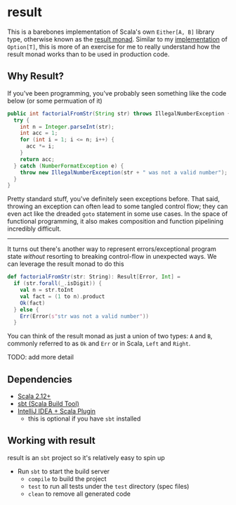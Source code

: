 # result

This is a barebones implementation of Scala's own `Either[A, B]` library type, otherwise known as the 
[result monad](https://en.wikipedia.org/wiki/Result_type). 
Similar to my [implementation](https://github.com/jyoo980/maybe) of `Option[T]`, this is more of an
exercise for me to really understand how the result monad works than to be used in production code.

## Why Result?

If you've been programming, you've probably seen something like the code below (or some permuation of it)
```Java
public int factorialFromStr(String str) throws IllegalNumberException {
  try {
    int n = Integer.parseInt(str);
    int acc = 1;
    for (int i = 1; i <= n; i++) {
      acc *= i;
    }
    return acc;
  } catch (NumberFormatException e) {
    throw new IllegalNumberException(str + " was not a valid number");
  }
}
```
Pretty standard stuff, you've definitely seen exceptions before. That said, throwing an exception can often lead to some tangled control flow; they can even act like the dreaded `goto` statement in some use cases. 
In the space of functional programming, it also makes composition and function pipelining incredibly difficult.

---
It turns out there's another way to represent errors/exceptional program state _without_ resorting to breaking control-flow in unexpected ways. We can leverage the result monad to do this
```Scala
def factorialFromStr(str: String): Result[Error, Int] =
  if (str.forall(_.isDigit)) {
    val n = str.toInt
    val fact = (1 to n).product
    Ok(fact)
  } else {
    Err(Error(s"str was not a valid number"))
  }
```
You can think of the result monad as just a union of two types: `A` and `B`, commonly referred to as `Ok` and `Err` or in Scala, `Left` and `Right`.

TODO: add more detail

## Dependencies
* [Scala 2.12+](https://www.scala-lang.org/download/)
* [sbt (Scala Build Tool)](https://www.scala-sbt.org/)
* [IntelliJ IDEA + Scala Plugin](https://docs.scala-lang.org/getting-started/intellij-track/getting-started-with-scala-in-intellij.html)
  * this is optional if you have `sbt` installed

## Working with result
result is an `sbt` project so it's relatively easy to spin up

* Run `sbt` to start the build server
  * `compile` to build the project
  * `test` to run all tests under the `test` directory (spec files)
  * `clean` to remove all generated code

